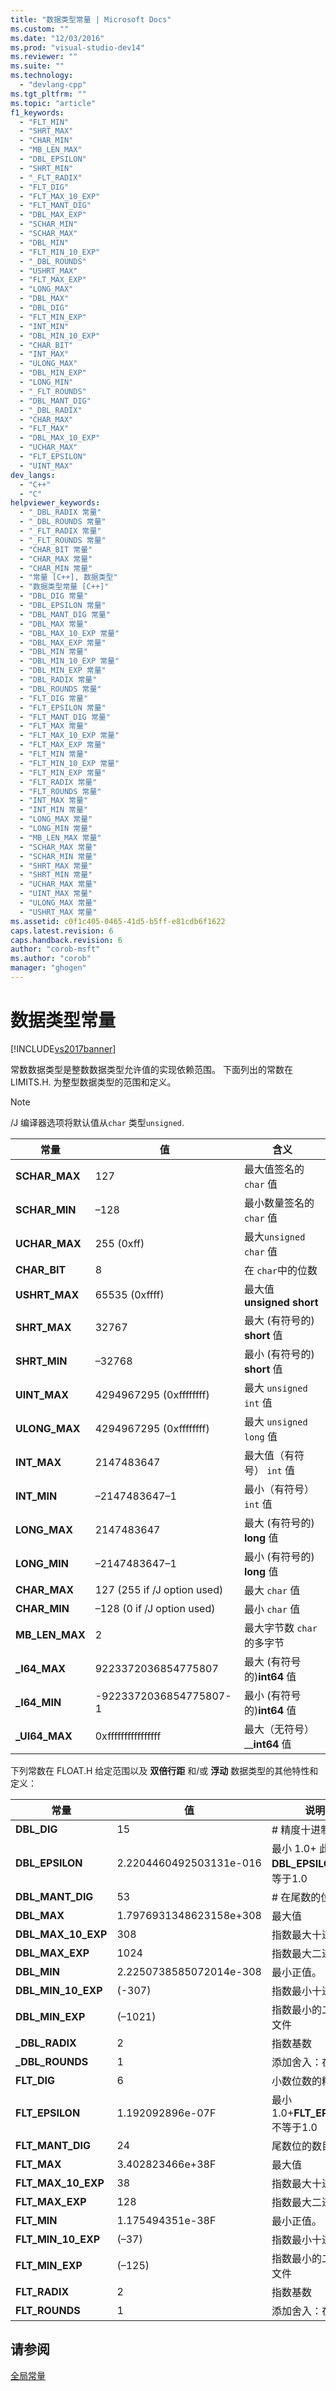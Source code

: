 ```yaml
---
title: "数据类型常量 | Microsoft Docs"
ms.custom: ""
ms.date: "12/03/2016"
ms.prod: "visual-studio-dev14"
ms.reviewer: ""
ms.suite: ""
ms.technology: 
  - "devlang-cpp"
ms.tgt_pltfrm: ""
ms.topic: "article"
f1_keywords: 
  - "FLT_MIN"
  - "SHRT_MAX"
  - "CHAR_MIN"
  - "MB_LEN_MAX"
  - "DBL_EPSILON"
  - "SHRT_MIN"
  - "_FLT_RADIX"
  - "FLT_DIG"
  - "FLT_MAX_10_EXP"
  - "FLT_MANT_DIG"
  - "DBL_MAX_EXP"
  - "SCHAR_MIN"
  - "SCHAR_MAX"
  - "DBL_MIN"
  - "FLT_MIN_10_EXP"
  - "_DBL_ROUNDS"
  - "USHRT_MAX"
  - "FLT_MAX_EXP"
  - "LONG_MAX"
  - "DBL_MAX"
  - "DBL_DIG"
  - "FLT_MIN_EXP"
  - "INT_MIN"
  - "DBL_MIN_10_EXP"
  - "CHAR_BIT"
  - "INT_MAX"
  - "ULONG_MAX"
  - "DBL_MIN_EXP"
  - "LONG_MIN"
  - "_FLT_ROUNDS"
  - "DBL_MANT_DIG"
  - "_DBL_RADIX"
  - "CHAR_MAX"
  - "FLT_MAX"
  - "DBL_MAX_10_EXP"
  - "UCHAR_MAX"
  - "FLT_EPSILON"
  - "UINT_MAX"
dev_langs: 
  - "C++"
  - "C"
helpviewer_keywords: 
  - "_DBL_RADIX 常量"
  - "_DBL_ROUNDS 常量"
  - "_FLT_RADIX 常量"
  - "_FLT_ROUNDS 常量"
  - "CHAR_BIT 常量"
  - "CHAR_MAX 常量"
  - "CHAR_MIN 常量"
  - "常量 [C++], 数据类型"
  - "数据类型常量 [C++]"
  - "DBL_DIG 常量"
  - "DBL_EPSILON 常量"
  - "DBL_MANT_DIG 常量"
  - "DBL_MAX 常量"
  - "DBL_MAX_10_EXP 常量"
  - "DBL_MAX_EXP 常量"
  - "DBL_MIN 常量"
  - "DBL_MIN_10_EXP 常量"
  - "DBL_MIN_EXP 常量"
  - "DBL_RADIX 常量"
  - "DBL_ROUNDS 常量"
  - "FLT_DIG 常量"
  - "FLT_EPSILON 常量"
  - "FLT_MANT_DIG 常量"
  - "FLT_MAX 常量"
  - "FLT_MAX_10_EXP 常量"
  - "FLT_MAX_EXP 常量"
  - "FLT_MIN 常量"
  - "FLT_MIN_10_EXP 常量"
  - "FLT_MIN_EXP 常量"
  - "FLT_RADIX 常量"
  - "FLT_ROUNDS 常量"
  - "INT_MAX 常量"
  - "INT_MIN 常量"
  - "LONG_MAX 常量"
  - "LONG_MIN 常量"
  - "MB_LEN_MAX 常量"
  - "SCHAR_MAX 常量"
  - "SCHAR_MIN 常量"
  - "SHRT_MAX 常量"
  - "SHRT_MIN 常量"
  - "UCHAR_MAX 常量"
  - "UINT_MAX 常量"
  - "ULONG_MAX 常量"
  - "USHRT_MAX 常量"
ms.assetid: c0f1c405-0465-41d5-b5ff-e81cdb6f1622
caps.latest.revision: 6
caps.handback.revision: 6
author: "corob-msft"
ms.author: "corob"
manager: "ghogen"
---
```

# 数据类型常量
[!INCLUDE[vs2017banner](../assembler/inline/includes/vs2017banner.md)]

常数数据类型是整数数据类型允许值的实现依赖范围。  下面列出的常数在 LIMITS.H. 为整型数据类型的范围和定义。  
  
> [!NOTE]
>  \/J 编译器选项将默认值从`char` 类型`unsigned`.  
  
|常量|值|含义|  
|--------|-------|--------|  
|**SCHAR\_MAX**|127|最大值签名的 `char` 值|  
|**SCHAR\_MIN**|–128|最小数量签名的 `char` 值|  
|**UCHAR\_MAX**|255 \(0xff\)|最大`unsigned char` 值|  
|**CHAR\_BIT**|8|在 `char`中的位数|  
|**USHRT\_MAX**|65535 \(0xffff\)|最大值 **unsigned short**|  
|**SHRT\_MAX**|32767|最大 \(有符号的\) **short** 值|  
|**SHRT\_MIN**|–32768|最小 \(有符号的\) **short** 值|  
|**UINT\_MAX**|4294967295 \(0xffffffff\)|最大 `unsigned int` 值|  
|**ULONG\_MAX**|4294967295 \(0xffffffff\)|最大 `unsigned long` 值|  
|**INT\_MAX**|2147483647|最大值（有符号） `int` 值|  
|**INT\_MIN**|–2147483647–1|最小（有符号） `int` 值|  
|**LONG\_MAX**|2147483647|最大 \(有符号的\) **long** 值|  
|**LONG\_MIN**|–2147483647–1|最小 \(有符号的\) **long** 值|  
|**CHAR\_MAX**|127 \(255 if \/J option used\)|最大 `char` 值|  
|**CHAR\_MIN**|–128 \(0 if \/J option used\)|最小 `char` 值|  
|**MB\_LEN\_MAX**|2|最大字节数 `char`的多字节|  
|**\_I64\_MAX**|9223372036854775807|最大 \(有符号的\)**int64** 值|  
|**\_I64\_MIN**|\-9223372036854775807\-1|最小 \(有符号的\)**int64** 值|  
|**\_UI64\_MAX**|0xffffffffffffffff|最大（无符号） \_\_**int64** 值|  
  
 下列常数在 FLOAT.H 给定范围以及 **双倍行距** 和\/或 **浮动** 数据类型的其他特性和定义：  
  
|常量|值|说明|  
|--------|-------|--------|  
|**DBL\_DIG**|15|\# 精度十进制|  
|**DBL\_EPSILON**|2.2204460492503131e\-016|最小 1.0\+ 此**DBL\_EPSILON**不等于1.0|  
|**DBL\_MANT\_DIG**|53|\# 在尾数的位|  
|**DBL\_MAX**|1.7976931348623158e\+308|最大值|  
|**DBL\_MAX\_10\_EXP**|308|指数最大十进制|  
|**DBL\_MAX\_EXP**|1024|指数最大二进制|  
|**DBL\_MIN**|2.2250738585072014e\-308|最小正值。|  
|**DBL\_MIN\_10\_EXP**|\(\-307\)|指数最小十进制|  
|**DBL\_MIN\_EXP**|\(–1021\)|指数最小的二进制文件|  
|**\_DBL\_RADIX**|2|指数基数|  
|**\_DBL\_ROUNDS**|1|添加舍入：在附近|  
|**FLT\_DIG**|6|小数位数的精度。|  
|**FLT\_EPSILON**|1.192092896e\-07F|最小 1.0\+**FLT\_EPSILON** 不等于1.0|  
|**FLT\_MANT\_DIG**|24|尾数位的数目|  
|**FLT\_MAX**|3.402823466e\+38F|最大值|  
|**FLT\_MAX\_10\_EXP**|38|指数最大十进制|  
|**FLT\_MAX\_EXP**|128|指数最大二进制|  
|**FLT\_MIN**|1.175494351e\-38F|最小正值。|  
|**FLT\_MIN\_10\_EXP**|\(–37\)|指数最小十进制|  
|**FLT\_MIN\_EXP**|\(–125\)|指数最小的二进制文件|  
|**FLT\_RADIX**|2|指数基数|  
|**FLT\_ROUNDS**|1|添加舍入：在附近|  
  
## 请参阅  
 [全局常量](../c-runtime-library/global-constants.md)
